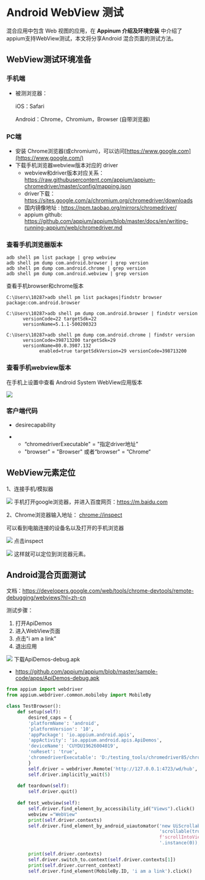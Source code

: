 # Android WebView 测试
混合应用中包含 Web 视图的应用，在 **Appinum 介绍及环境安装** 中介绍了appium支持WebView测试，本文将分享Android 混合页面的测试方法。

<!--more-->

## WebView测试环境准备

### 手机端

- 被测浏览器：

  iOS：Safari

  Android：Chrome，Chromium，Browser (自带浏览器)


### PC端

- 安装 Chrome浏览器(或chromium)，可以访问[https://www.google.com](https://www.google.com/)
- 下载手机浏览器webview版本对应的 driver
  - webview和driver版本对应关系：https://raw.githubusercontent.com/appium/appium-chromedriver/master/config/mapping.json
  - driver下载：https://sites.google.com/a/chromium.org/chromedriver/downloads
  - 国内镜像地址 : https://npm.taobao.org/mirrors/chromedriver/
  - appium github: https://github.com/appium/appium/blob/master/docs/en/writing-running-appium/web/chromedriver.md

### 查看手机浏览器版本
```shell
adb shell pm list package | grep webview
adb shell pm dump com.android.browser | grep version
adb shell pm dump com.android.chrome | grep version
adb shell pm dump com.android.webview | grep version
```
查看手机browser和chrome版本

```shell
C:\Users\10287>adb shell pm list packages|findstr browser
package:com.android.browser

C:\Users\10287>adb shell pm dump com.android.browser | findstr version
      versionCode=22 targetSdk=22
      versionName=5.1.1-500200323

C:\Users\10287>adb shell pm dump com.android.chrome | findstr version
      versionCode=398713200 targetSdk=29
      versionName=80.0.3987.132
            enabled=true targetSdkVersion=29 versionCode=398713200

```

### 查看手机webview版本

在手机上设置中查看 Android System WebView应用版本

![](appium-android-webview/webview_version.png)
### 客户端代码

- desirecapability

- - “chromedriverExecutable" = "指定driver地址”
  - "browser" = "Browser" 或者“browser" = ”Chrome“

## WebView元素定位

1、连接手机/模拟器

![](appium-android-webview/adb_devices.png)
手机打开google浏览器，并进入百度网页：https://m.baidu.com

2、Chrome浏览器输入地址： [chrome://inspect](chrome://inspect)

可以看到电脑连接的设备名以及打开的手机浏览器

![](appium-android-webview/chrome_inspect.png)
点击inspect

![](appium-android-webview/chrome_baidu.png)
这样就可以定位到浏览器元素。



## Android混合页面测试

文档：https://developers.google.com/web/tools/chrome-devtools/remote-debugging/webviews?hl=zh-cn

测试步骤：

1. 打开ApiDemos
2. 进入WebView页面
3. 点击"i am a link"
4. 退出应用

![](appium-android-webview/webview_apidemos.png)
下载ApiDemos-debug.apk

- https://github.com/appium/appium/blob/master/sample-code/apps/ApiDemos-debug.apk

```python
from appium import webdriver
from appium.webdriver.common.mobileby import MobileBy

class TestBrowser():
    def setup(self):
        desired_caps = {
        'platformName': 'android',        
        'platformVersion': '10',
        'appPackage': 'io.appium.android.apis',
        'appActivity': 'io.appium.android.apis.ApiDemos',        
        'deviceName': 'CUYDU19626004019',
        'noReset': 'true',
        'chromedriverExecutable': 'D:/testing_tools/chromedriver85/chromedriver.exe'
        }
        self.driver = webdriver.Remote('http://127.0.0.1:4723/wd/hub', desired_caps)
        self.driver.implicitly_wait(5)
        
    def teardown(self):        
        self.driver.quit()
        
    def test_webview(self):
        self.driver.find_element_by_accessibility_id("Views").click()
        webview ="WebView"
        print(self.driver.contexts)
        self.driver.find_element_by_android_uiautomator('new UiScrollable(new UiSelector().'
                                                        'scrollable(true).instance(0)).'
                                                        f'scrollIntoView(new UiSelector().text("{webview}")'
                                                        '.instance(0));').click()

        print(self.driver.contexts)
        self.driver.switch_to.context(self.driver.contexts[1])
        print(self.driver.current_context)
        self.driver.find_element(MobileBy.ID, 'i am a link').click()
```



